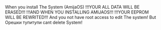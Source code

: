 When you install The System (AmijaOS)
!!!YOUR ALL DATA WILL BE ERASED!!!
!!!AND WHEN YOU INSTALLING AMIJAOS!!!
!!!YOUR EEPROM WILL BE REWRITED!!!
And you not have root access
to edit The system!
But Орешки тупитупи cant delete
System!
